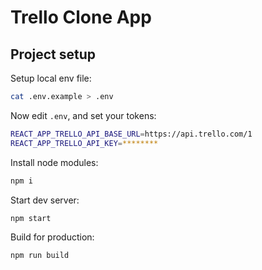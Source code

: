 # Trello Clone App

## Project setup

Setup local env file:
```sh
cat .env.example > .env
```

Now edit `.env`, and set your tokens:
```sh
REACT_APP_TRELLO_API_BASE_URL=https://api.trello.com/1
REACT_APP_TRELLO_API_KEY=********
```

Install node modules:
```sh
npm i
```

Start dev server:
```sh
npm start
```

Build for production:
```
npm run build
```

